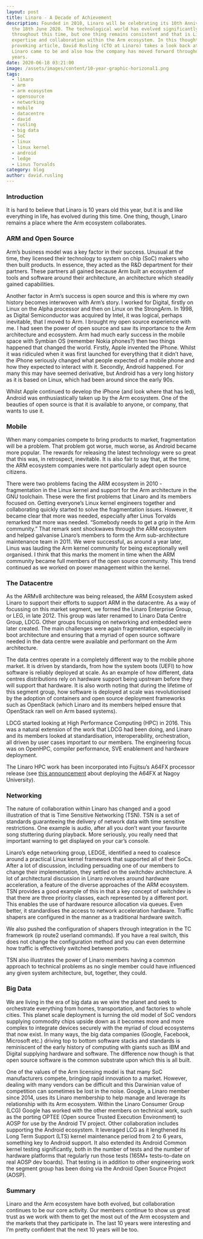 ```yaml
---
layout: post
title: Linaro - A Decade of Achievement
description: Founded in 2010, Linaro will be celebrating its 10th Anniversary on
  the 18th June 2020. The technological world has evolved significantly
  throughout this time, but one thing remains consistent and that is Linaro's
  expertise and collaboration within the Arm ecosystem. In this thought
  provoking article, David Rusling (CTO at Linaro) takes a look back at how
  Linaro came to be and also how the company has moved forward throughout the
  years.
date: 2020-06-18 03:21:00
image: /assets/images/content/10-year-graphic-horizonal1.png
tags:
  - linaro
  - arm
  - arm ecosystem
  - opensource
  - networking
  - mobile
  - datacentre
  - david
  - rusling
  - big data
  - SoC
  - linux
  - linux kernel
  - android
  - ledge
  - Linus Torvalds
category: blog
author: david.rusling
---
```


### **Introduction**

It is hard to believe that Linaro is 10 years old this year, but it is and like everything in life, has evolved during this time. One thing, though, Linaro remains a place where the Arm ecosystem collaborates.

### **ARM and Open Source**

Arm’s business model was a key factor in their success. Unusual at the time, they licensed their technology to system on chip (SoC) makers who then built products. In essence, they acted as the R&D department for their partners. These partners all gained because Arm built an ecosystem of tools and software around their architecture, an architecture which steadily gained capabilities.

Another factor in Arm’s success is open source and this is where my own history becomes interwoven with Arm’s story. I worked for Digital, firstly on Linux on the Alpha processor and then on Linux on the StrongArm. In 1998, as Digital Semiconductor was acquired by Intel, it was logical, perhaps inevitable, that I moved to Arm. I brought my open source experience with me. I had seen the power of open source and saw its importance to the Arm architecture and ecosystem. Arm had much early success in the mobile space with Symbian OS (remember Nokia phones?) then two things happened that changed the world. Firstly, Apple invented the iPhone. Whilst it was ridiculed when it was first launched for everything that it didn’t have, the iPhone seriously changed what people expected of a mobile phone and how they expected to interact with it. Secondly, Android happened. For many this may have seemed derivative, but Android has a very long history as it is based on Linux, which had been around since the early 90s.

Whilst Apple continued to develop the iPhone (and look where that has led), Android was enthusiastically taken up by the Arm ecosystem. One of the beauties of open source is that it is available to anyone, or company, that wants to use it.

### **Mobile**

When many companies compete to bring products to market, fragmentation will be a problem. That problem got worse, much worse, as Android became more popular. The rewards for releasing the latest technology were so great that this was, in retrospect, inevitable. It is also fair to say that, at the time, the ARM ecosystem companies were not particularly adept open source citizens.

There were two problems facing the ARM ecosystem in 2010 - fragmentation in the Linux kernel and support for the Arm architecture in the GNU toolchain. These were the first problems that Linaro and its members focused on. Getting everyone’s Linux kernel engineers together and collaborating quickly started to solve the fragmentation issues. However, it became clear that more was needed, especially after Linus Torvalds remarked that more was needed. “Somebody needs to get a grip in the Arm community.” That remark sent shockwaves through the ARM ecosystem and helped galvanise Linaro’s members to form the Arm sub-architecture maintenance team in 2011. We were successful, as around a year later, Linus was lauding the Arm kernel community for being exceptionally well organised. I think that this marks the moment in time when the ARM community became full members of the open source community. This trend continued as we worked on power management within the kernel.

### **The Datacentre**

As the ARMv8 architecture was being released, the ARM Ecosystem asked Linaro to support their efforts to support ARM in the datacentre. As a way of focussing on this market segment, we formed the Linaro Enterprise Group, or LEG, in late 2012. This group was later renamed to Linaro Data Centre Group, LDCG. Other groups focussing on networking and embedded were later created. The main challenges were again fragmentation, especially in boot architecture and ensuring that a myriad of open source software needed in the data centre were available and performant on the Arm architecture.

The data centres operate in a completely different way to the mobile phone market. It is driven by standards, from how the system boots (UEFI) to how software is reliably deployed at scale. As an example of how different, data centres distributions rely on hardware support being upstream before they will support that hardware. It is also worth noting that during the lifetime of this segment group, how software is deployed at scale was revolutionised by the adoption of containers and open source deployment frameworks such as OpenStack (which Linaro and its members helped ensure that OpenStack ran well on Arm based systems).

LDCG started looking at High Performance Computing (HPC) in 2016. This was a natural extension of the work that LDCG had been doing, and Linaro and its members looked at standardisation, interoperability, orchestration, all driven by user cases important to our members. The engineering focus was on OpenHPC, compiler performance, SVE enablement and hardware deployment.

The Linaro HPC work has been incorporated into Fujitsu’s A64FX processor release (see [this announcement](https://www-techradar-com.cdn.ampproject.org/c/s/www.techradar.com/amp/news/little-known-japanese-cpu-threatens-to-make-nvidia-intel-and-amd-obsolete-in-hpc-market) about deploying the A64FX at Nagoy University).

### **Networking**

The nature of collaboration within Linaro has changed and a good illustration of that is Time Sensitive Networking (TSN). TSN is a set of standards guaranteeing the delivery of network data with time sensitive restrictions. One example is audio, after all you don’t want your favourite song stuttering during playback. More seriously, you really need that important warning to get displayed on your car’s console.

Linaro’s edge networking group, LEDGE, identified a need to coalesce around a practical Linux kernel framework that supported all of their SoCs. After a lot of discussion, including persuading one of our members to change their implementation, they settled on the switchdev architecture. A lot of architectural discussion in Linaro revolves around hardware acceleration, a feature of the diverse approaches of the ARM ecosystem. TSN provides a good example of this in that a key concept of switchdev is that there are three priority classes, each represented by a different port. This enables the use of hardware resource allocation via queues. Even better, it standardises the access to network acceleration hardware. Traffic shapers are configured in the manner as a traditional hardware switch.

We also pushed the configuration of shapers through integration in the TC framework (ip route2 userland commands). If you have a real switch, this does not change the configuration method and you can even determine how traffic is effectively switched between ports.

TSN also illustrates the power of Linaro members having a common approach to technical problems as no single member could have influenced any given system architecture, but, together, they could.

### **Big Data**

We are living in the era of big data as we wire the planet and seek to orchestrate everything from homes, transportation, and factories to whole cities. This planet scale deployment is turning the old model of SoC vendors supplying commodity chips upside down as it becomes more and more complex to integrate devices securely with the myriad of cloud ecosystems that now exist. In many ways, the big data companies (Google, Facebook, Microsoft etc.) driving top to bottom software stacks and standards is reminiscent of the early history of computing with giants such as IBM and Digital supplying hardware and software. The difference now though is that open source software is the common substrate upon which this is all built.

One of the values of the Arm licensing model is that many SoC manufacturers compete, bringing rapid innovation to a market. However, dealing with many vendors can be difficult and this Darwinian value of competition can sometimes be lost in the noise. Google, a Linaro member since 2014, uses its Linaro membership to help manage and leverage its relationship with its Arm ecosystem. Within the Linaro Consumer Group (LCG) Google has worked with the other members on technical work, such as the porting OPTEE (Open source Trusted Execution Environment) to AOSP for use by the Android TV project. Other collaboration includes supporting the Android ecosystem. It leveraged LCG as it lengthened its Long Term Support (LTS) kernel maintenance period from 2 to 6 years, something key to Android support. It also extended its Android Common kernel testing significantly, both in the number of tests and the number of hardware platforms that regularly run those tests (165M+ tests-to-date on real AOSP dev boards). That testing is in addition to other engineering work the segment group has been doing via the Android Open Source Project (AOSP).

### **Summary**

Linaro and the Arm ecosystem have both evolved, but collaboration continues to be our core activity. Our members continue to show us great trust as we work with them to get the most out of the Arm ecosystem and the markets that they participate in. The last 10 years were interesting and I’m pretty confident that the next 10 years will be too.
